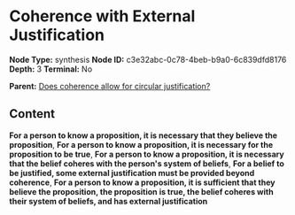 # Coherence with External Justification

**Node Type:** synthesis
**Node ID:** c3e32abc-0c78-4beb-b9a0-6c839dfd8176
**Depth:** 3
**Terminal:** No

**Parent:** [Does coherence allow for circular justification?](does-coherence-allow-for-circular-justification.md)

## Content

**For a person to know a proposition, it is necessary that they believe the proposition**, **For a person to know a proposition, it is necessary for the proposition to be true**, **For a person to know a proposition, it is necessary that the belief coheres with the person's system of beliefs**, **For a belief to be justified, some external justification must be provided beyond coherence**, **For a person to know a proposition, it is sufficient that they believe the proposition, the proposition is true, the belief coheres with their system of beliefs, and has external justification**

